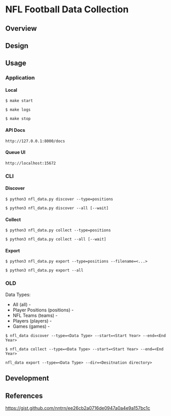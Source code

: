 # NFL Football Data Collection

## Overview


## Design

## Usage

### Application

#### Local
`$ make start`

`$ make logs`

`$ make stop`


#### API Docs
`http://127.0.0.1:8000/docs`
#### Queue UI
`http://localhost:15672`
### CLI

#### Discover


`$ python3 nfl_data.py discover --type=positions`

`$ python3 nfl_data.py discover --all [--wait]`


#### Collect

`$ python3 nfl_data.py collect --type=positions`

`$ python3 nfl_data.py collect --all [--wait]`

#### Export

`$ python3 nfl_data.py export --type=positions --filename=<...>`

`$ python3 nfl_data.py export --all`

### OLD
Data Types:
* All (all) - 
* Player Positions (positions) - 
* NFL Teams (teams) - 
* Players (players) -
* Games (games) - 

```
$ nfl_data discover --type=<Data Type> --start=<Start Year> --end=<End Year>
```

```
$ nfl_data collect --type=<Data Type> --start=<Start Year> --end=<End Year>
```

```
nfl_data export --type=<Data Type> --dir=<Desitnation directory>
```
## Development


## References

https://gist.github.com/nntrn/ee26cb2a0716de0947a0a4e9a157bc1c